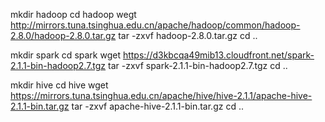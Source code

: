 mkdir hadoop
cd hadoop
wegt http://mirrors.tuna.tsinghua.edu.cn/apache/hadoop/common/hadoop-2.8.0/hadoop-2.8.0.tar.gz
tar -zxvf hadoop-2.8.0.tar.gz
cd ..

mkdir spark
cd spark
wget https://d3kbcqa49mib13.cloudfront.net/spark-2.1.1-bin-hadoop2.7.tgz
tar -zxvf spark-2.1.1-bin-hadoop2.7.tgz
cd ..


mkdir hive
cd hive
wget https://mirrors.tuna.tsinghua.edu.cn/apache/hive/hive-2.1.1/apache-hive-2.1.1-bin.tar.gz
tar -zxvf apache-hive-2.1.1-bin.tar.gz
cd ..
